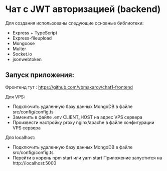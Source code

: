 # Чат с JWT авторизацией (backend)

Для создания использованы следующие основные библиотеки:
+ Express + TypeScript
+ Express-fileupload
+ Mongoose
+ Multer
+ Socket.io
+ jsonwebtoken

## Запуск приложения:
Фронтенд тут : https://github.com/vbmakarov/chat1-frontend

Для VPS:
+ Подключить удаленную базу данных MongoDB в файле src/config/config.ts
+ Заменить в файле .env CLIENT_HOST на адрес VPS сервера
+ Произвести настройку proxy nginx/apache в файле конфигурации VPS сервера

Для localhost:
+ Подключить удаленную базу данных MongoDB в файле src/config/config.ts
+ Перейти в корень npm start или yarn start
Приложение запустится на http://localhost:5000
